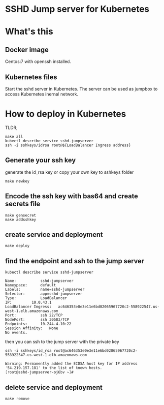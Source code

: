SSHD Jump server for Kubernetes
===============================

# What's this

## Docker image

Centos:7 with openssh installed.


## Kubernetes files

Start the sshd server in Kubernetes. The server can be used as jumpbox to access Kubernetes inernal network.


# How to deploy in Kubernetes

TLDR;

```
make all
kubectl describe service sshd-jumpserver
ssh -i sshkeys/idrsa root@${LoadBalancer Ingress address}
```

## Generate your ssh key

generate the id_rsa key or copy your own key to sshkeys folder

```
make newkey
```

## Encode the ssh key with bas64 and create secrets file

```
make gensecret
make addsshkey
```

## create service and deployment

```
make deploy
```

## find the endpoint and ssh to the jump server

```
kubectl describe service sshd-jumpserver

Name:           sshd-jumpserver
Namespace:      default
Labels:         name=sshd-jumpserver
Selector:       app=sshd-jumpserver
Type:           LoadBalancer
IP:         10.0.43.1
LoadBalancer Ingress:   ac646353e0e3e11e6bd02065967720c2-558922547.us-west-1.elb.amazonaws.com
Port:           ssh 22/TCP
NodePort:       ssh 30583/TCP
Endpoints:      10.244.4.10:22
Session Affinity:   None
No events.
```

then you can ssh to the jump server with the private key

```
ssh -i sshkeys/id_rsa root@ac646353e0e3e11e6bd02065967720c2-558922547.us-west-1.elb.amazonaws.com

Warning: Permanently added the ECDSA host key for IP address '54.219.157.181' to the list of known hosts.
[root@sshd-jumpserver-oj6bv ~]#
```


## delete service and deployment

```
make remove
```